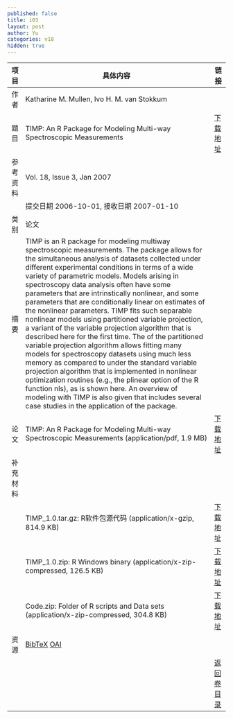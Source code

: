 ```yaml
---
published: false
title: i03
layout: post
author: Yu
categories: v18
hidden: true
---
```


| 项目 | 具体内容 | 链接 |
|---:|---|---|
| 作者 | Katharine M. Mullen, Ivo H. M.  van Stokkum| |
| 题目 |TIMP: An R Package for Modeling Multi-way Spectroscopic Measurements | [下载地址](http://www.jstatsoft.org/v18/i03/paper) |
| 参考资料 |Vol. 18, Issue 3, Jan 2007 | |
| | 提交日期 2006-10-01, 接收日期 2007-01-10| | 
| 类别 | 论文| |
| 摘要 | TIMP is an R package for modeling multiway spectroscopic measurements. The package allows for the simultaneous analysis of datasets collected under different experimental conditions in terms of a wide variety of parametric models. Models arising in spectroscopy data analysis often have some parameters that are intrinstically nonlinear, and some parameters that are conditionally linear on estimates of the nonlinear parameters. TIMP fits such separable nonlinear models using partitioned variable projection, a variant of the variable projection algorithm that is described here for the first time. The of the partitioned variable projection algorithm allows fitting many models for spectroscopy datasets using much less memory as compared to under the standard variable projection algorithm that is implemented in nonlinear optimization routines (e.g., the plinear option of the R function nls), as is shown here. An overview of modeling with TIMP is also given that includes several case studies in the application of the package.| |
| 论文 | TIMP: An R Package for Modeling Multi-way Spectroscopic Measurements  (application/pdf, 1.9 MB)| [下载地址](http://www.jstatsoft.org/v18/i03/paper) |
| 补充材料 | | |
| |TIMP_1.0.tar.gz: R软件包源代码  (application/x-gzip, 814.9 KB)|  [下载地址](http://www.jstatsoft.org/v18/i03/supp/1) |
| |TIMP_1.0.zip: R Windows binary  (application/x-zip-compressed, 126.5 KB)|  [下载地址](http://www.jstatsoft.org/v18/i03/supp/2) |
| |Code.zip: Folder of R scripts and Data sets  (application/x-zip-compressed, 304.8 KB)|  [下载地址](http://www.jstatsoft.org/v18/i03/supp/3) |
| 资源 | [BibTeX](http://www.jstatsoft.org/v18/i03/bibtex) [OAI](http://www.jstatsoft.org/oai?verb=GetRecord&identifier=oai.jstatsoft/v18/i03&prefix=oai_dc)| |
| |  | [返回卷目录]({{site.baseurl}}/volume/v18.html) |